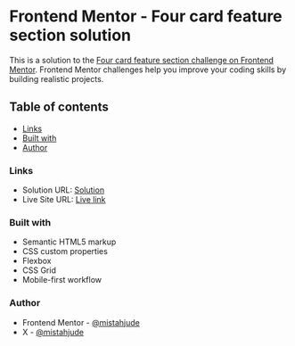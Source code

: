 # Frontend Mentor - Four card feature section solution

This is a solution to the [Four card feature section challenge on Frontend Mentor](https://www.frontendmentor.io/challenges/four-card-feature-section-weK1eFYK). Frontend Mentor challenges help you improve your coding skills by building realistic projects.

## Table of contents

- [Links](#links)
- [Built with](#built-with)
- [Author](#author)

### Links

- Solution URL: [Solution](https://your-solution-url.com)
- Live Site URL: [Live link](https://your-live-site-url.com)

### Built with

- Semantic HTML5 markup
- CSS custom properties
- Flexbox
- CSS Grid
- Mobile-first workflow

### Author

- Frontend Mentor - [@mistahjude](https://www.frontendmentor.io/profile/mistahjude)
- X - [@mistahjude](https://www.x.com/mistahjude)